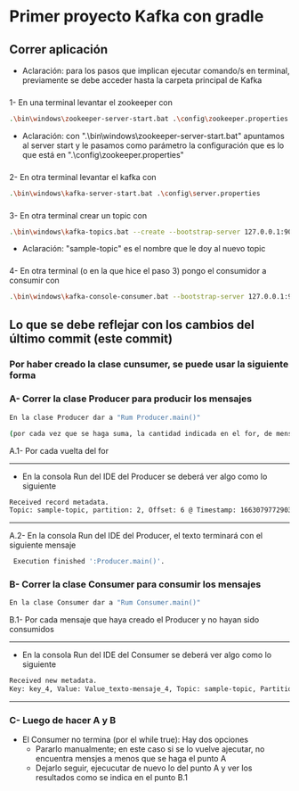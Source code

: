 # Primer proyecto Kafka con gradle

## Correr aplicación

- Aclaración: para los pasos que implican ejecutar comando/s en terminal, previamente se debe acceder hasta la carpeta principal de Kafka

###
1- En una terminal levantar el zookeeper con
```bash
.\bin\windows\zookeeper-server-start.bat .\config\zookeeper.properties
```
- Aclaración: con ".\bin\windows\zookeeper-server-start.bat" apuntamos al server start y le pasamos como parámetro la configuración que es lo que está en ".\config\zookeeper.properties"
###
2- En otra terminal levantar el kafka con
```bash
.\bin\windows\kafka-server-start.bat .\config\server.properties
```
###
3- En otra terminal crear un topic con
```bash
.\bin\windows\kafka-topics.bat --create --bootstrap-server 127.0.0.1:9092 --partitions 3 --topic sample-topic
```
- Aclaración: "sample-topic" es el nombre que le doy al nuevo topic
###
4- En otra terminal (o en la que hice el paso 3) pongo el consumidor a consumir con
```bash
.\bin\windows\kafka-console-consumer.bat --bootstrap-server 127.0.0.1:9092 --topic sample-topic --group java
```
###
## Lo que se debe reflejar con los cambios del último commit (este commit)
### Por haber creado la clase cunsumer, se puede usar la siguiente forma
###
### A- Correr la clase Producer para producir los mensajes
```bash
En la clase Producer dar a "Rum Producer.main()"

(por cada vez que se haga suma, la cantidad indicada en el for, de mensajes que van a ser consumidos luego por el consumer)
```
A.1- Por cada vuelta del for
***
- En la consola Run del IDE del Producer se deberá ver algo como lo siguiente
```bash
Received record metadata.
Topic: sample-topic, partition: 2, Offset: 6 @ Timestamp: 1663079772903
```
***
A.2- En la consola Run del IDE del Producer, el texto terminará con el siguiente mensaje
```bash
 Execution finished ':Producer.main()'.
```

###
### B- Correr la clase Consumer para consumir los mensajes
```bash
En la clase Consumer dar a "Rum Consumer.main()"
```
B.1- Por cada mensaje que haya creado el Producer y no hayan sido consumidos
***
- En la consola Run del IDE del Consumer se deberá ver algo como lo siguiente
```bash
Received new metadata. 
Key: key_4, Value: Value_texto-mensaje_4, Topic: sample-topic, Partition: 0, Offset: 25
```
***

###
### C- Luego de hacer A y B
- El Consumer no termina (por el while true): Hay dos opciones
    - Pararlo manualmente; en este caso si se lo vuelve ajecutar, no encuentra mensjes a menos que se haga el punto A
    - Dejarlo seguir, ejecucutar de nuevo lo del punto A y ver los resultados como se indica en el punto B.1 